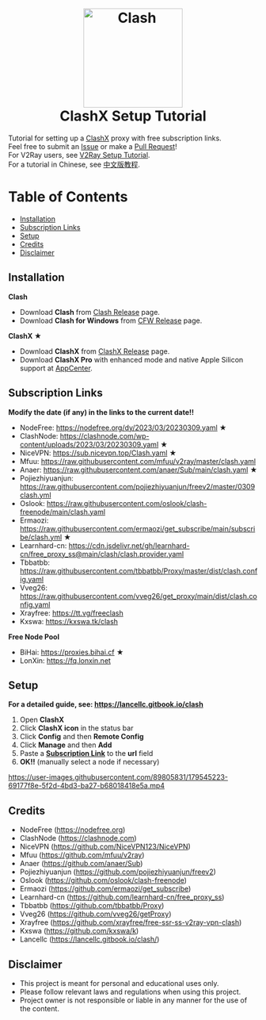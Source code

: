 <h1 align="center">
  <img src="https://github.com/Dreamacro/clash/raw/master/docs/logo.png" alt="Clash" width="200">
  <br>
  ClashX Setup Tutorial
  <br>
</h1>

Tutorial for setting up a [ClashX](https://github.com/yichengchen/clashX) proxy with free subscription links.  
Feel free to submit an [Issue](https://github.com/WilliamStar007/ClashX-TopFreeProxy/issues) or make a [Pull Request](https://github.com/WilliamStar007/ClashX-TopFreeProxy/pulls)!  
For V2Ray users, see [V2Ray Setup Tutorial](https://github.com/WilliamStar007/ClashX-TopFreeProxy/blob/main/v2ray.md).  
For a tutorial in Chinese, see [中文版教程](https://github.com/WilliamStar007/ClashX-TopFreeProxy/blob/main/clash%E4%B8%AD%E6%96%87%E7%89%88.md).

# Table of Contents
* [Installation](#installation)
* [Subscription Links](#subscription-links)
* [Setup](#setup)
* [Credits](#credits)
* [Disclaimer](#disclaimer)

## Installation
**Clash**
* Download **Clash** from [Clash Release](https://github.com/Dreamacro/clash/releases) page.
* Download **Clash for Windows** from [CFW Release](https://github.com/Fndroid/clash_for_windows_pkg/releases) page.

**ClashX ★**
* Download **ClashX** from [ClashX Release](https://github.com/yichengchen/clashX/releases) page.
* Download **ClashX Pro** with enhanced mode and native Apple Silicon support at [AppCenter](https://install.appcenter.ms/users/clashx/apps/clashx-pro/distribution_groups/public).

## Subscription Links
**Modify the date (if any) in the links to the current date!!**

* NodeFree: https://nodefree.org/dy/2023/03/20230309.yaml ★
* ClashNode: https://clashnode.com/wp-content/uploads/2023/03/20230309.yaml ★
* NiceVPN: https://sub.nicevpn.top/Clash.yaml ★
* Mfuu: https://raw.githubusercontent.com/mfuu/v2ray/master/clash.yaml
* Anaer: https://raw.githubusercontent.com/anaer/Sub/main/clash.yaml ★
* Pojiezhiyuanjun: https://raw.githubusercontent.com/pojiezhiyuanjun/freev2/master/0309clash.yml
* Oslook: https://raw.githubusercontent.com/oslook/clash-freenode/main/clash.yaml
* Ermaozi: https://raw.githubusercontent.com/ermaozi/get_subscribe/main/subscribe/clash.yml ★
* Learnhard-cn: https://cdn.jsdelivr.net/gh/learnhard-cn/free_proxy_ss@main/clash/clash.provider.yaml
* Tbbatbb: https://raw.githubusercontent.com/tbbatbb/Proxy/master/dist/clash.config.yaml
* Vveg26: https://raw.githubusercontent.com/vveg26/get_proxy/main/dist/clash.config.yaml
* Xrayfree: https://tt.vg/freeclash
* Kxswa: https://kxswa.tk/clash

**Free Node Pool**
* BiHai: https://proxies.bihai.cf ★
* LonXin: https://fq.lonxin.net

## Setup
**For a detailed guide, see: https://lancellc.gitbook.io/clash**

1. Open **ClashX**
2. Click **ClashX icon** in the status bar
3. Click **Config** and then **Remote Config**
4. Click **Manage** and then **Add**
5. Paste a **[Subscription Link](#subscription-links)** to the **url** field
6. **OK!!** (manually select a node if necessary)

https://user-images.githubusercontent.com/89805831/179545223-69177f8e-5f2d-4bd3-ba27-b68018418e5a.mp4

## Credits
* NodeFree (https://nodefree.org)  
* ClashNode (https://clashnode.com)  
* NiceVPN (https://github.com/NiceVPN123/NiceVPN)
* Mfuu (https://github.com/mfuu/v2ray)  
* Anaer (https://github.com/anaer/Sub)  
* Pojiezhiyuanjun (https://github.com/pojiezhiyuanjun/freev2)  
* Oslook (https://github.com/oslook/clash-freenode)  
* Ermaozi (https://github.com/ermaozi/get_subscribe)  
* Learnhard-cn (https://github.com/learnhard-cn/free_proxy_ss) 
* Tbbatbb (https://github.com/tbbatbb/Proxy)
* Vveg26 (https://github.com/vveg26/getProxy)
* Xrayfree (https://github.com/xrayfree/free-ssr-ss-v2ray-vpn-clash)
* Kxswa (https://github.com/kxswa/k)
* Lancellc (https://lancellc.gitbook.io/clash/)

<!-- Archived Reference:
https://github.com/gooooooooooooogle/Clash-Config -->

## Disclaimer
* This project is meant for personal and educational uses only.
* Please follow relevant laws and regulations when using this project.
* Project owner is not responsible or liable in any manner for the use of the content.  

<!--
[![Star History Chart](https://api.star-history.com/svg?repos=WilliamStar007/ClashX-TopFreeProxy&type=Date)](https://star-history.com/#WilliamStar007/ClashX-TopFreeProxy&Date)
-->
